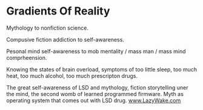 # Gradients Of Reality

Mythology to nonfiction science.    

Compusive fiction addiction to self-awareness.

Pesonal mind self-awareness to mob mentality / mass man / mass mind comprheension.

Knowing the states of brain overload, symptoms of too little sleep, too much heat, too much alcohol, too much prescripton drugs.

The great self-awareness of LSD and mythology, fiction storytelling uner the mind, the second womb of learned programmed firmware. Myth as operating system that comes out with LSD drug. www.LazyWake.com 

